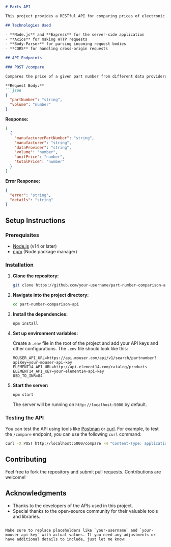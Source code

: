 
```markdown
# Parts API

This project provides a RESTful API for comparing prices of electronic components from different data providers. It supports searching for parts and comparing their prices based on a specified volume.

## Technologies Used

- **Node.js** and **Express** for the server-side application
- **Axios** for making HTTP requests
- **Body-Parser** for parsing incoming request bodies
- **CORS** for handling cross-origin requests

## API Endpoints

### POST /compare

Compares the price of a given part number from different data providers.

**Request Body:**
```json
{
  "partNumber": "string",
  "volume": "number"
}
```

**Response:**
```json
[
  {
    "manufacturerPartNumber": "string",
    "manufacturer": "string",
    "dataProvider": "string",
    "volume": "number",
    "unitPrice": "number",
    "totalPrice": "number"
  }
]
```

**Error Response:**
```json
{
  "error": "string",
  "details": "string"
}
```

## Setup Instructions

### Prerequisites

- [Node.js](https://nodejs.org/) (v14 or later)
- [npm](https://www.npmjs.com/) (Node package manager)

### Installation

1. **Clone the repository:**
   ```bash
   git clone https://github.com/your-username/part-number-comparison-api.git
   ```

2. **Navigate into the project directory:**
   ```bash
   cd part-number-comparison-api
   ```

3. **Install the dependencies:**
   ```bash
   npm install
   ```

4. **Set up environment variables:**

   Create a `.env` file in the root of the project and add your API keys and other configurations. The `.env` file should look like this:
   ```
   MOUSER_API_URL=https://api.mouser.com/api/v1/search/partnumber?apiKey=your-mouser-api-key
   ELEMENT14_API_URL=http://api.element14.com/catalog/products
   ELEMENT14_API_KEY=your-element14-api-key
   USD_TO_INR=84
   ```

5. **Start the server:**
   ```bash
   npm start
   ```

   The server will be running on `http://localhost:5000` by default.

### Testing the API

You can test the API using tools like [Postman](https://www.postman.com/) or [curl](https://curl.se/). For example, to test the `/compare` endpoint, you can use the following `curl` command:

```bash
curl -X POST http://localhost:5000/compare -H "Content-Type: application/json" -d '{"partNumber": "part123", "volume": 100}'
```

## Contributing

Feel free to fork the repository and submit pull requests. Contributions are welcome!


## Acknowledgments

- Thanks to the developers of the APIs used in this project.
- Special thanks to the open-source community for their valuable tools and libraries.

```

Make sure to replace placeholders like `your-username` and `your-mouser-api-key` with actual values. If you need any adjustments or have additional details to include, just let me know!
